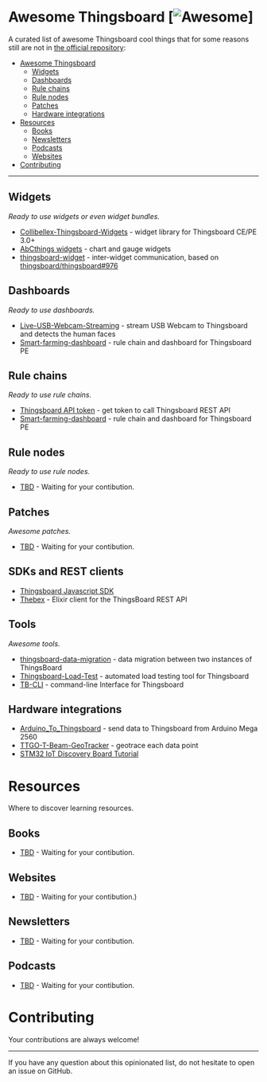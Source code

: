 # Awesome Thingsboard [![Awesome](https://cdn.rawgit.com/sindresorhus/awesome/d7305f38d29fed78fa85652e3a63e154dd8e8829/media/badge.svg)]

A curated list of awesome Thingsboard cool things that for some reasons still are not in [the official repository](https://github.com/thingsboard):

- [Awesome Thingsboard](#awesome-thingsboard)
    - [Widgets](#widgets)
    - [Dashboards](#dashboards)
    - [Rule chains](#rule-chains)
    - [Rule nodes](#rule-nodes)
    - [Patches](#patches)
    - [Hardware integrations](#hardware-integrations)
- [Resources](#resources)
    - [Books](#books)
    - [Newsletters](#newsletters)
    - [Podcasts](#podcasts)
    - [Websites](#websites)
- [Contributing](#contributing)

---

## Widgets

*Ready to use widgets or even widget bundles.*

* [Collibellex-Thingsboard-Widgets](https://github.com/rossmann-engineering/Collibellex-Thingsboard-Widgets) - widget library for Thingsboard CE/PE 3.0+
* [AbCthings widgets](https://github.com/AbCthings/thingsboard-widgets) - chart and gauge widgets
* [thingsboard-widget](https://github.com/caowm/thingsboard-widget) - inter-widget communication, based on [thingsboard/thingsboard#976](https://github.com/thingsboard/thingsboard/issues/976)

## Dashboards

*Ready to use dashboards.*

* [Live-USB-Webcam-Streaming](https://github.com/shiyazt/Live-USB-Webcam-Streaming-on-ThingsBoard-IoT-Platform) - stream USB Webcam to Thingsboard and detects the human faces
* [Smart-farming-dashboard](https://github.com/arifulmrislam/Smart-farming-dashboard-with-ThingsBoard) - rule chain and dashboard for Thingsboard PE

## Rule chains

*Ready to use rule chains.*

* [Thingsboard API token](chain/tb_api_token) - get token to call Thingsboard REST API
* [Smart-farming-dashboard](https://github.com/arifulmrislam/Smart-farming-dashboard-with-ThingsBoard) - rule chain and dashboard for Thingsboard PE

## Rule nodes

*Ready to use rule nodes.*

* [TBD](https://example.com/) - Waiting for your contibution.

## Patches

*Awesome patches.*

* [TBD](https://example.com/) - Waiting for your contibution.

## SDKs and REST clients
* [Thingsboard Javascript SDK](https://github.com/acte-technology/thingsboard-js-sdk)
* [Thebex](https://github.com/fvicent/thebex) - Elixir client for the ThingsBoard REST API

## Tools

*Awesome tools.*

* [thingsboard-data-migration](https://github.com/AbCthings/thingsboard-data-migration) - data migration between two instances of ThingsBoard
* [Thingsboard-Load-Test](https://github.com/wasslz/Thingsboard-Load-Test) - automated load testing tool for Thingsboard
* [TB-CLI](https://github.com/HassanMojab/tb-cli) - command-line Interface for Thingsboard

## Hardware integrations

* [Arduino_To_Thingsboard](https://github.com/KudosAbhay/Arduino_To_Thingsboard) - send data to Thingsboard from Arduino Mega 2560
* [TTGO-T-Beam-GeoTracker](https://github.com/lemossilva/ThingsBoard-TTGO-T-Beam-GPSTracker-Telemetry) - geotrace each data point
* [STM32 IoT Discovery Board Tutorial](https://github.com/scottrev/STM32_ThingsBoardDemo)

# Resources

Where to discover learning resources.

## Books

* [TBD](https://example.com/) - Waiting for your contibution.

## Websites

* [TBD](https://example.com/) - Waiting for your contibution.)

## Newsletters

* [TBD](https://example.com/) - Waiting for your contibution.

## Podcasts

* [TBD](https://example.com/) - Waiting for your contibution.

# Contributing

Your contributions are always welcome!

- - -

If you have any question about this opinionated list, do not hesitate to open an issue on GitHub.


